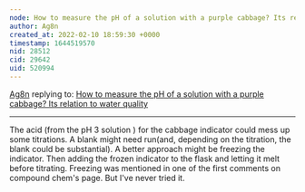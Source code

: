 ```yaml
---
node: How to measure the pH of a solution with a purple cabbage? Its relation to water quality
author: Ag8n
created_at: 2022-02-10 18:59:30 +0000
timestamp: 1644519570
nid: 28512
cid: 29642
uid: 520994
---
```




[Ag8n](../profile/Ag8n) replying to: [How to measure the pH of a solution with a purple cabbage? Its relation to water quality](../notes/alejobonifacio/12-20-2021/how-to-measure-the-ph-of-a-solution-with-a-purple-cabbage-its-relation-to-water-quality)

----
The acid (from the pH 3 solution ) for the cabbage indicator could mess up some titrations.  A blank might need run(and, depending on the titration, the blank could be substantial). A better approach might be freezing the indicator.  Then adding the frozen indicator to the flask and letting it melt before titrating.  Freezing was mentioned in one of the first comments on compound chem's page.  But I've never tried it.  
